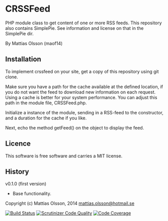  CRSSFeed
========
PHP module class to get content of one or more RSS feeds. This repository also contains SimplePie. See information and license on that in the SimplePie dir. 

By Mattias Olsson (maof14)

Installation
------------
To implement crssfeed on your site, get a copy of this repository using git clone. 

Make sure you have a path for the cache available at the defined location, if you do not want the feed to download new information on each request. Using a cache is better for your system performance. You can adjust this path in the module file, CRSSFeed.php. 

Initialize a instance of the module, sending in a RSS-feed to the constructor, and a duration for the cache if you like. 

Next, echo the method getFeed() on the object to display the feed. 

Licence
----------
This software is free software and carries a MIT license. 

History
----------
v0.1.0 (first version)
* Base functionality. 

Copyright (c) Mattias Olsson, 2014
mattias.olsson@hotmail.se

[![Build Status](https://travis-ci.org/maof14/crssfeed.svg?branch=master)](https://travis-ci.org/maof14/crssfeed)
[![Scrutinizer Code Quality](https://scrutinizer-ci.com/g/maof14/crssfeed/badges/quality-score.png?b=master)](https://scrutinizer-ci.com/g/maof14/crssfeed/?branch=master)
[![Code Coverage](https://scrutinizer-ci.com/g/maof14/crssfeed/badges/coverage.png?b=master)](https://scrutinizer-ci.com/g/maof14/crssfeed/?branch=master)

